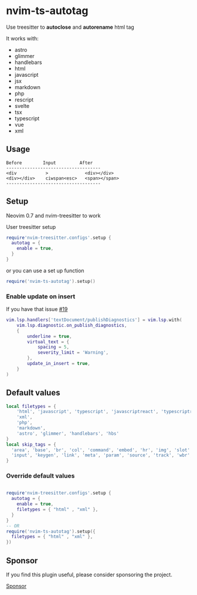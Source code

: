 # nvim-ts-autotag

Use treesitter to **autoclose** and **autorename** html tag

It works with:

- astro
- glimmer
- handlebars
- html
- javascript
- jsx
- markdown
- php
- rescript
- svelte
- tsx
- typescript
- vue
- xml

## Usage

``` text
Before        Input         After
------------------------------------
<div           >              <div></div>
<div></div>    ciwspan<esc>   <span></span>
------------------------------------
```


## Setup
Neovim 0.7 and nvim-treesitter to work

User treesitter setup
```lua
require'nvim-treesitter.configs'.setup {
  autotag = {
    enable = true,
  }
}

```
or you can use a set up function

``` lua
require('nvim-ts-autotag').setup()

```

### Enable update on insert

If you have that issue
[#19](https://github.com/windwp/nvim-ts-autotag/issues/19)

```lua
vim.lsp.handlers['textDocument/publishDiagnostics'] = vim.lsp.with(
    vim.lsp.diagnostic.on_publish_diagnostics,
    {
        underline = true,
        virtual_text = {
            spacing = 5,
            severity_limit = 'Warning',
        },
        update_in_insert = true,
    }
)
```
## Default values

``` lua
local filetypes = {
    'html', 'javascript', 'typescript', 'javascriptreact', 'typescriptreact', 'svelte', 'vue', 'tsx', 'jsx', 'rescript',
    'xml',
    'php',
    'markdown',
    'astro', 'glimmer', 'handlebars', 'hbs'
}
local skip_tags = {
  'area', 'base', 'br', 'col', 'command', 'embed', 'hr', 'img', 'slot',
  'input', 'keygen', 'link', 'meta', 'param', 'source', 'track', 'wbr','menuitem'
}

```

### Override default values

``` lua

require'nvim-treesitter.configs'.setup {
  autotag = {
    enable = true,
    filetypes = { "html" , "xml" },
  }
}
-- OR
require('nvim-ts-autotag').setup({
  filetypes = { "html" , "xml" },
})

```

## Sponsor
If you find this plugin useful, please consider sponsoring the project.

[Sponsor](https://paypal.me/trieule1vn)
